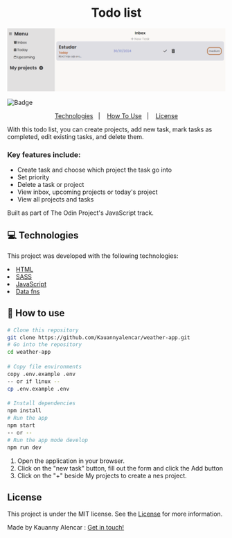 
<h1 align="center"> Todo list</h1>

![Preview](./src/Captura%20de%20tela%202025-02-13%20211752.png)

![Badge](https://img.shields.io/badge/license-MIT-blue) 

<p align="center">
  <a href="#technologies">Technologies</a>&nbsp;&nbsp;&nbsp;|&nbsp;&nbsp;&nbsp;
  <a href="#how-to-use">How To Use</a>&nbsp;&nbsp;&nbsp;|&nbsp;&nbsp;&nbsp;
  <a href="#memo-license">License</a>
</p>

With this todo list, you can create projects, add new task, mark tasks as completed, edit existing tasks, and delete them.  

###  Key features include:
* Create task and choose which project the task go into
* Set priority
* Delete a task or project
* View inbox, upcoming projects or today's project
* View all projects and tasks

Built as part of The Odin Project's JavaScript track.

## 💻 Technologies
 This project was developed with the following technologies:

<li><a href="https://developer.mozilla.org/en-US/docs/Web/HTML">HTML</a></li>
<li><a href="https://sass-lang.com/">SASS</a></li>
<li><a href="https://developer.mozilla.org/en-US/docs/Web/JavaScript">JavaScript</a></li>
<li><a href="https://developer.mozilla.org/en-US/docs/Web/JavaScript">Data fns</a></li>


## 📝 How to use

```bash
# Clone this repository
git clone https://github.com/Kauannyalencar/weather-app.git
# Go into the repository
cd weather-app

# Copy file environments
copy .env.example .env
-- or if linux --
cp .env.example .env

# Install dependencies
npm install
# Run the app
npm start
-- or --
# Run the app mode develop
npm run dev
```
1. Open the application in your browser.
2. Click on the "new task" button, fill out the form and click the Add button
3. Click on the "+" beside My projects to create a nes project.


## License

This project is under the MIT license. See the [License](https://github.com/Kauannyalencar/todo/tree/main) for more information.

Made by Kauanny Alencar : [Get in touch!](https://www.linkedin.com/in/kauannyalencar/)
